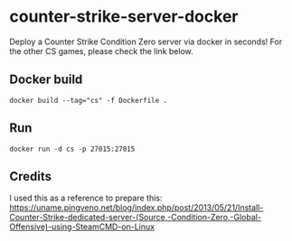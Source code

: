 # counter-strike-server-docker
Deploy a Counter Strike Condition Zero server via docker in seconds!
For the other CS games, please check the link below.

## Docker build
`docker build --tag="cs" -f Dockerfile .`

## Run
`docker run -d cs -p 27015:27015`


## Credits
I used this as a reference to prepare this:
<https://uname.pingveno.net/blog/index.php/post/2013/05/21/Install-Counter-Strike-dedicated-server-(Source,-Condition-Zero,-Global-Offensive)-using-SteamCMD-on-Linux>
